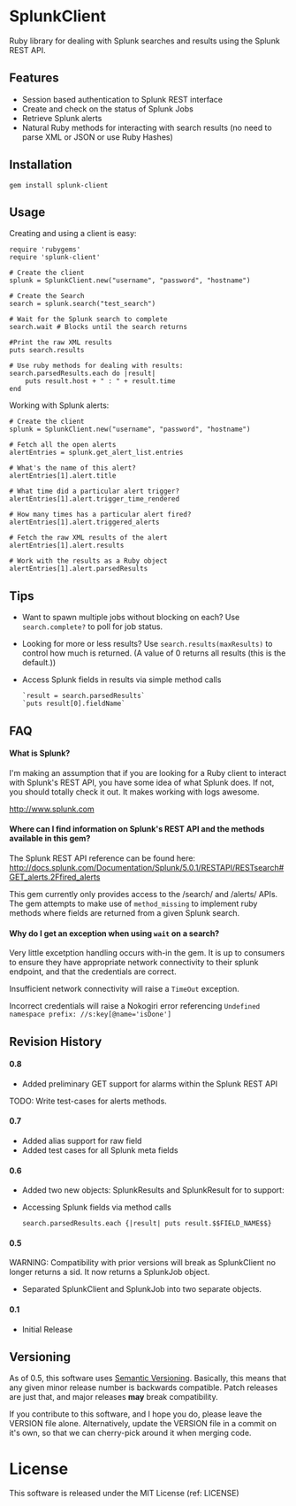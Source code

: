# SplunkClient

Ruby library for dealing with Splunk searches and results using the Splunk REST API.

## Features

* Session based authentication to Splunk REST interface
* Create and check on the status of Splunk Jobs
* Retrieve Splunk alerts
* Natural Ruby methods for interacting with search results (no need to parse XML or JSON or use Ruby Hashes)

## Installation

	gem install splunk-client

## Usage

Creating and using a client is easy:

	require 'rubygems' 
	require 'splunk-client'

	# Create the client
	splunk = SplunkClient.new("username", "password", "hostname")

	# Create the Search
	search = splunk.search("test_search")

	# Wait for the Splunk search to complete
	search.wait # Blocks until the search returns

	#Print the raw XML results 
	puts search.results

	# Use ruby methods for dealing with results:
	search.parsedResults.each do |result|
		puts result.host + " : " + result.time
	end

Working with Splunk alerts:

    # Create the client
	splunk = SplunkClient.new("username", "password", "hostname")
	
	# Fetch all the open alerts
	alertEntries = splunk.get_alert_list.entries
	
	# What's the name of this alert?
	alertEntries[1].alert.title
	
	# What time did a particular alert trigger?
	alertEntries[1].alert.trigger_time_rendered
	
	# How many times has a particular alert fired?
	alertEntries[1].alert.triggered_alerts
	
	# Fetch the raw XML results of the alert
	alertEntries[1].alert.results
	
	# Work with the results as a Ruby object
	alertEntries[1].alert.parsedResults

## Tips

* Want to spawn multiple jobs without blocking on each? Use `search.complete?` to poll for job status. 

* Looking for more or less results? Use `search.results(maxResults)` to control how much is returned. (A value of 0 returns all results (this is the default.))

* Access Splunk fields in results via simple method calls

      `result = search.parsedResults`
      `puts result[0].fieldName`

## FAQ

#### What is Splunk?

I'm making an assumption that if you are looking for a Ruby client to interact with Splunk's REST API, you have some idea of what Splunk does. If not, you should totally check it out. It makes working with logs awesome. 

http://www.splunk.com

#### Where can I find information on Splunk's REST API and the methods available in this gem?

The Splunk REST API reference can be found here:
http://docs.splunk.com/Documentation/Splunk/5.0.1/RESTAPI/RESTsearch#GET_alerts.2Ffired_alerts

This gem currently only provides access to the /search/ and /alerts/ APIs. The gem attempts to make use of `method_missing` to implement ruby methods where fields are returned from a given Splunk search. 

#### Why do I get an exception when using `wait` on a search?

Very little excetption handling occurs with-in the gem. It is up to consumers to ensure they have appropriate network connectivity to their splunk endpoint, and that the credentials are correct. 

Insufficient network connectivity will raise a `TimeOut` exception. 

Incorrect credentials will raise a Nokogiri error referencing `Undefined namespace prefix: //s:key[@name='isDone']`

## Revision History

#### 0.8

* Added preliminary GET support for alarms within the Splunk REST API

TODO: Write test-cases for alerts methods.

#### 0.7

* Added alias support for raw field 
* Added test cases for all Splunk meta fields

#### 0.6

* Added two new objects: SplunkResults and SplunkResult for to support:
* Accessing Splunk fields via method calls

    
      search.parsedResults.each {|result| puts result.$$FIELD_NAME$$}



#### 0.5
WARNING: Compatibility with prior versions will break as SplunkClient no longer returns a sid. It now returns a SplunkJob object.

* Separated SplunkClient and SplunkJob into two separate objects. 

#### 0.1

* Initial Release


## Versioning

As of 0.5, this software uses [Semantic Versioning](http://semver.org/). Basically, this means that any given minor release number is backwards compatible. Patch releases are just that, and major releases **may** break compatibility. 

If you contribute to this software, and I hope you do, please leave the VERSION file alone. Alternatively, update the VERSION file in a commit on it's own, so that we can cherry-pick around it when merging code. 

# License

This software is released under the MIT License (ref: LICENSE) 
